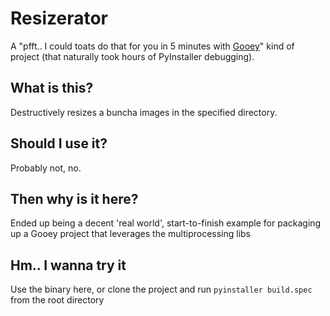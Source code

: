 # Resizerator


A "pfft.. I could toats do that for you in 5 minutes with [Gooey](https://github.com/chriskiehl/Gooey)" kind of project (that naturally took hours of PyInstaller debugging).

What is this?
-------------

Destructively resizes a buncha images in the specified directory.

Should I use it?
----------------

Probably not, no.

Then why is it here?
--------------------

Ended up being a decent 'real world', start-to-finish example for packaging up a Gooey project that leverages the multiprocessing libs


Hm.. I wanna try it
-------------------

Use the binary here, or clone the project and run `pyinstaller build.spec` from the root directory





